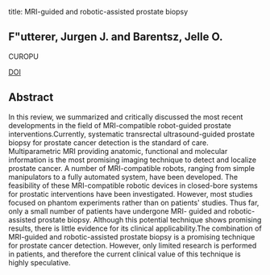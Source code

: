 title: MRI-guided and robotic-assisted prostate biopsy

## F"utterer, Jurgen J. and Barentsz, Jelle O.
CUROPU

<a href="https://doi.org/10.1097/MOU.0b013e328354833c">DOI</a>

## Abstract
In this review, we summarized and critically discussed the most recent developments in the field of MRI-compatible robot-guided prostate interventions.Currently, systematic transrectal ultrasound-guided prostate biopsy for prostate cancer detection is the standard of care. Multiparametric MRI providing anatomic, functional and molecular information is the most promising imaging technique to detect and localize prostate cancer. A number of MRI-compatible robots, ranging from simple manipulators to a fully automated system, have been developed. The feasibility of these MRI-compatible robotic devices in closed-bore systems for prostatic interventions have been investigated. However, most studies focused on phantom experiments rather than on patients' studies. Thus far, only a small number of patients have undergone MRI- guided and robotic-assisted prostate biopsy. Although this potential technique shows promising results, there is little evidence for its clinical applicability.The combination of MRI-guided and robotic-assisted prostate biopsy is a promising technique for prostate cancer detection. However, only limited research is performed in patients, and therefore the current clinical value of this technique is highly speculative.

